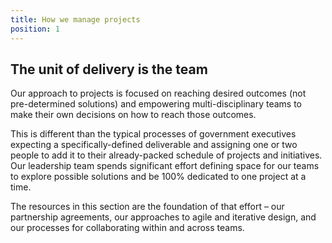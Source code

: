 ```yaml
---
title: How we manage projects
position: 1
---
```


## The unit of delivery is the team

Our approach to projects is focused on reaching desired outcomes (not pre-determined solutions) and empowering multi-disciplinary teams to make their own decisions on how to reach those outcomes.

This is different than the typical processes of government executives expecting a specifically-defined deliverable and assigning one or two people to add it to their already-packed schedule of projects and initiatives. Our leadership team spends significant effort defining space for our teams to explore possible solutions and be 100% dedicated to one project at a time.

The resources in this section are the foundation of that effort – our partnership agreements, our approaches to agile and iterative design, and our processes for collaborating within and across teams.

